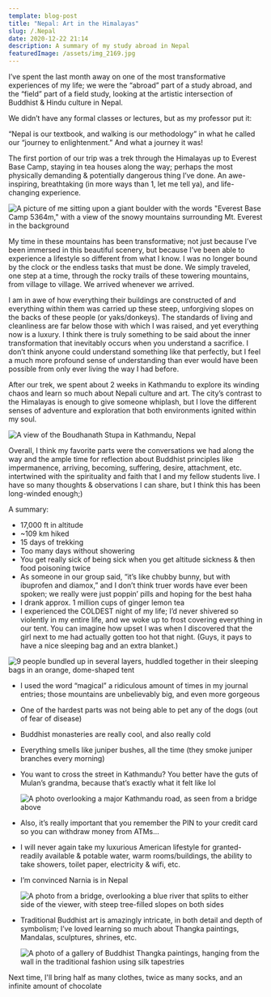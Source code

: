 ```yaml
---
template: blog-post
title: "Nepal: Art in the Himalayas"
slug: /.Nepal
date: 2020-12-22 21:14
description: A summary of my study abroad in Nepal
featuredImage: /assets/img_2169.jpg
---
```

I’ve spent the last month away on one of the most transformative experiences of my life; we were the “abroad” part of a study abroad, and the “field” part of a field study, looking at the artistic intersection of Buddhist & Hindu culture in Nepal. 

We didn’t have any formal classes or lectures, but as my professor put it:

“Nepal is our textbook, and walking is our methodology” in what he called our “journey to enlightenment.” And what a journey it was!

The first portion of our trip was a trek through the Himalayas up to Everest Base Camp, staying in tea houses along the way; perhaps the most physically demanding & potentially dangerous thing I’ve done. An awe-inspiring, breathtaking (in more ways than 1, let me tell ya), and life-changing experience.

![A picture of me sitting upon a giant boulder with the words "Everest Base Camp 5364m," with a view of the snowy mountains surrounding Mt. Everest in the background](/assets/img_2059.jpg "(Almost) on top of the world!")

My time in these mountains has been transformative; not just because I’ve been immersed in this beautiful scenery, but because I’ve been able to experience a lifestyle so different from what I know. I was no longer bound by the clock or the endless tasks that must be done. We simply traveled, one step at a time, through the rocky trails of these towering mountains, from village to village. We arrived whenever we arrived. 

I am in awe of how everything their buildings are constructed of and everything within them was carried up these steep, unforgiving slopes on the backs of these people (or yaks/donkeys). The standards of living and cleanliness are far below those with which I was raised, and yet everything now is a luxury. I think there is truly something to be said about the inner transformation that inevitably occurs when you understand a sacrifice. I don’t think anyone could understand something like that perfectly, but I feel a much more profound sense of understanding than ever would have been possible from only ever living the way I had before.

After our trek, we spent about 2 weeks in Kathmandu to explore its winding chaos and learn so much about Nepali culture and art. The city’s contrast to the Himalayas is enough to give someone whiplash, but I love the different senses of adventure and exploration that both environments ignited within my soul.

![A view of the Boudhanath Stupa in Kathmandu, Nepal](/assets/img_2296.jpg "Boudhanath Stupa")

Overall, I think my favorite parts were the conversations we had along the way and the ample time for reflection about Buddhist principles like impermanence, arriving, becoming, suffering, desire, attachment, etc. intertwined with the spirituality and faith that I and my fellow students live. I have so many thoughts & observations I can share, but I think this has been long-winded enough;)

A summary:

* 17,000 ft in altitude
* ~109 km hiked
* 15 days of trekking
* Too many days without showering
* You get really sick of being sick when you get altitude sickness & then food poisoning twice
* As someone in our group said, “it’s like chubby bunny, but with ibuprofen and diamox,” and I don’t think truer words have ever been spoken; we really were just poppin’ pills and hoping for the best haha
* I drank approx. 1 million cups of ginger lemon tea
* I experienced the COLDEST night of my life; I’d never shivered so violently in my entire life, and we woke up to frost covering everything in our tent. You can imagine how upset I was when I discovered that the girl next to me had actually gotten too hot that night. (Guys, it pays to have a nice sleeping bag and an extra blanket.)

![9 people bundled up in several layers, huddled together in their sleeping bags in an orange, dome-shaped tent](/assets/img_2499-2.jpg "Huddled in our tent at base camp")

* I used the word “magical” a ridiculous amount of times in my journal entries; those mountains are unbelievably big, and even more gorgeous
* One of the hardest parts was not being able to pet any of the dogs (out of fear of disease)
* Buddhist monasteries are really cool, and also really cold
* Everything smells like juniper bushes, all the time (they smoke juniper branches every morning)
* You want to cross the street in Kathmandu? You better have the guts of Mulan’s grandma, because that’s exactly what it felt like lol

  ![A photo overlooking a major Kathmandu road, as seen from a bridge above](/assets/img_2283.jpg "A major road in Kathmandu")
* Also, it’s really important that you remember the PIN to your credit card so you can withdraw money from ATMs…
* I will never again take my luxurious American lifestyle for granted- readily available & potable water, warm rooms/buildings, the ability to take showers, toilet paper, electricity & wifi, etc.
* I’m convinced Narnia is in Nepal

  ![A photo from a bridge, overlooking a blue river that splits to either side of the viewer, with steep tree-filled slopes on both sides](/assets/img_2132.jpg "A Himalayan River")
* Traditional Buddhist art is amazingly intricate, in both detail and depth of symbolism; I’ve loved learning so much about Thangka paintings, Mandalas, sculptures, shrines, etc.

  ![A photo of a gallery of Buddhist Thangka paintings, hanging from the wall in the traditional fashion using silk tapestries](/assets/img_2304.jpg "A Thangka Painting School")

Next time, I'll bring half as many clothes, twice as many socks, and an infinite amount of chocolate